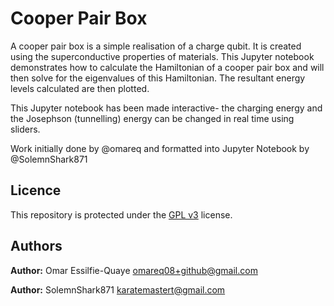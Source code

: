 # Cooper Pair Box

A cooper pair box is a simple realisation of a charge qubit.  It is created using the
superconductive properties of materials.  This Jupyter notebook demonstrates how to
calculate the Hamiltonian of a cooper pair box and will then solve for the eigenvalues of this Hamiltonian.  The resultant energy levels calculated are then plotted.

This Jupyter notebook has been made interactive- the charging energy and the 
Josephson (tunnelling) energy can be changed in real time using sliders.

Work initially done by @omareq and formatted into Jupyter Notebook by @SolemnShark871

## Licence 

This repository is protected under the [GPL v3](https://www.gnu.org/licenses/gpl-3.0.html) license.

## Authors

__Author:__ Omar Essilfie-Quaye [omareq08+github@gmail.com](mailto:omareq08+github@gmail.com?subject=SolemnShark871%20Cooper%20Pair%20Box%20Project)

__Author:__ SolemnShark871 [karatemastert@gmail.com](mailto:karatemastert+github@gmail.com?subject=SolemnShark871%20Cooper%20Pair%20Box%20Project)
